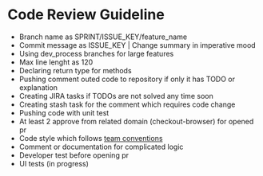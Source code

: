 # Code Review Guideline

- Branch name as SPRINT/ISSUE_KEY/feature_name
- Commit message as ISSUE_KEY | Change summary in imperative mood
- Using dev_process branches for large features
- Max line lenght as 120
- Declaring return type for methods
- Pushing comment outed code to repository if only it has TODO or explanation
- Creating JIRA tasks if TODOs are not solved any time soon
- Creating stash task for the comment which requires code change
- Pushing code with unit test
- At least 2 approve from related domain (checkout-browser) for opened pr
- Code style which follows [team conventions](https://github.com/Trendyol/android-guidelines)
- Comment or documentation for complicated logic
- Developer test before opening pr
- UI tests (in progress)
